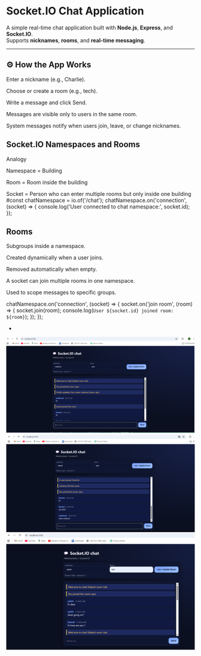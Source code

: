 # Socket.IO Chat Application

A simple real-time chat application built with **Node.js**, **Express**, and **Socket.IO**.  
Supports **nicknames**, **rooms**, and **real-time messaging**.

---
## ⚙️ How the App Works
Enter a nickname (e.g., Charlie).

Choose or create a room (e.g., tech).

Write a message and click Send.

Messages are visible only to users in the same room.

System messages notify when users join, leave, or change nicknames.


## Socket.IO Namespaces and Rooms
Analogy

Namespace = Building

Room = Room inside the building

Socket = Person who can enter multiple rooms but only inside one building
#const chatNamespace = io.of('/chat');
chatNamespace.on('connection', (socket) => {
  console.log('User connected to chat namespace:', socket.id);
});


## Rooms

Subgroups inside a namespace.

Created dynamically when a user joins.

Removed automatically when empty.

A socket can join multiple rooms in one namespace.

Used to scope messages to specific groups.

chatNamespace.on('connection', (socket) => {
  socket.on('join room', (room) => {
    socket.join(room);
    console.log(`User ${socket.id} joined room: ${room}`);
  });
});



-

![chat Screenshot](images/locall01.png)  
![chat Screenshot](images/locall02.png)  
![chat Screenshot](images/locall03.png) 